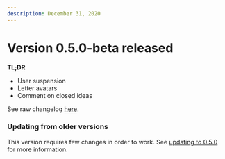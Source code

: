 ```yaml
---
description: December 31, 2020
---
```


# Version 0.5.0-beta released

**TL;DR**

* User suspension
* Letter avatars
* Comment on closed ideas

See raw changelog [here](https://github.com/feedbacky-project/app/blob/master/CHANGELOG.md#020-beta-june-5-2020).

### Updating from older versions

This version requires few changes in order to work. See [updating to 0.5.0](../../maintenance/updating-to-0.5.0.md) for more information.
